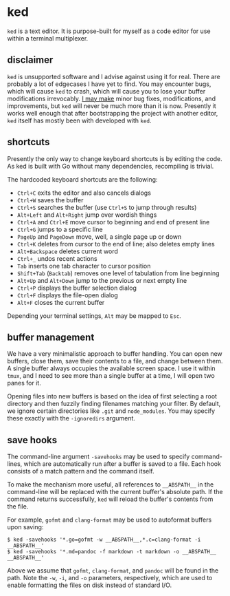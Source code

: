 # ked

`ked` is a text editor. It is purpose-built for myself as a code editor
for use within a terminal multiplexer.

## disclaimer

`ked` is unsupported software and I advise against using it for real.
There are probably a lot of edgecases I have yet to find. You may
encounter bugs, which will cause `ked` to crash, which will cause you to
lose your buffer modifications irrevocably. [I may make](TODO.md) minor
bug fixes, modifications, and improvements, but `ked` will never be much
more than it is now. Presently it works well enough that after
bootstrapping the project with another editor, `ked` itself has mostly
been with developed with `ked`.

## shortcuts

Presently the only way to change keyboard shortcuts is by editing the
code. As ked is built with Go without many dependencies, recompiling is
trivial.

The hardcoded keyboard shortcuts are the following:

-   `Ctrl+C` exits the editor and also cancels dialogs
-   `Ctrl+W` saves the buffer
-   `Ctrl+S` searches the buffer (use `Ctrl+S` to jump through results)
-   `Alt+Left` and `Alt+Right` jump over wordish things
-   `Ctrl+A` and `Ctrl+E` move cursor to beginning and end of present
    line
-   `Ctrl+G` jumps to a specific line
-   `PageUp` and `PageDown` move, well, a single page up or down
-   `Ctrl+K` deletes from cursor to the end of line; also deletes empty
    lines
-   `Alt+Backspace` deletes current word
-   `Ctrl+_` undos recent actions
-   `Tab` inserts one tab character to cursor position
-   `Shift+Tab` (`Backtab`) removes one level of tabulation from line
    beginning
-   `Alt+Up` and `Alt+Down` jump to the previous or next empty line
-   `Ctrl+P` displays the buffer selection dialog
-   `Ctrl+F` displays the file-open dialog
-   `Alt+F` closes the current buffer

Depending your terminal settings, `Alt` may be mapped to `Esc`.

## buffer management

We have a very minimalistic approach to buffer handling. You can open
new buffers, close them, save their contents to a file, and change
between them. A single buffer always occupies the available screen
space. I use it within `tmux`, and I need to see more than a single
buffer at a time, I will open two panes for it.

Opening files into new buffers is based on the idea of first selecting a
root directory and then fuzzily finding filenames matching your filter.
By default, we ignore certain directories like `.git` and
`node_modules`. You may specify these exactly with the `-ignoredirs`
argument.

## save hooks

The command-line argument `-savehooks` may be used to specify
command-lines, which are automatically run after a buffer is saved to a
file. Each hook consists of a match pattern and the command itself.

To make the mechanism more useful, all references to `__ABSPATH__` in
the command-line will be replaced with the current buffer's absolute
path. If the command returns successfully, `ked` will reload the
buffer's contents from the file.

For example, `gofmt` and `clang-format` may be used to autoformat
buffers upon saving:

    $ ked -savehooks '*.go=gofmt -w __ABSPATH__,*.c=clang-format -i __ABSPATH__'
    $ ked -savehooks '*.md=pandoc -f markdown -t markdown -o __ABSPATH__ __ABSPATH__'

Above we assume that `gofmt`, `clang-format`, and `pandoc` will be found
in the path. Note the `-w`, `-i`, and `-o` parameters, respectively,
which are used to enable formatting the files on disk instead of
standard I/O.
